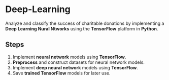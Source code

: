 # Deep-Learning
Analyze and classify the success of charitable donations by implementing a **Deep Learning Nural Ntworks** using the **TensorFlow** platform in **Python**.


## Steps
1. Implement **neural network** models using **TensorFlow**.
2. **Preprocess** and construct datasets for neural network models.
3. Implement **deep neural network** models using **TensorFlow**.
4. Save **trained TensorFlow** models for later use.
